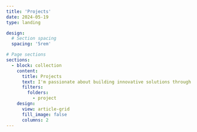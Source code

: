 ```yaml
---
title: 'Projects'
date: 2024-05-19
type: landing

design:
  # Section spacing
  spacing: '5rem'

# Page sections
sections:
  - block: collection
    content:
      title: Projects
      text: I'm passionate about building innovative solutions through technology. Below is a curated selection of projects I've developed or contributed to over the years.
      filters:
        folders:
          - project
    design:
      view: article-grid
      fill_image: false
      columns: 2
---
```

